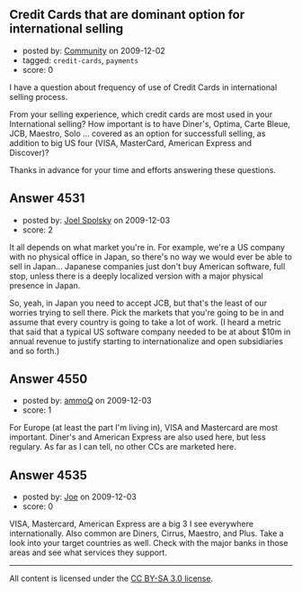 ## Credit Cards that are dominant option for international selling

- posted by: [Community](https://stackexchange.com/users/-1/-1-community) on 2009-12-02
- tagged: `credit-cards`, `payments`
- score: 0

I have a question about frequency of use of Credit Cards
in international selling process. 

From your selling experience, which credit cards are most used 
in your International selling? How important is to have Diner's, 
Optima, Carte Bleue, JCB, Maestro, Solo ... covered as an option for successfull selling, as addition to big US four (VISA, MasterCard, American Express and Discover)?

Thanks in advance for your time and efforts answering these questions.


## Answer 4531

- posted by: [Joel Spolsky](https://stackexchange.com/users/-1/4335-joel-spolsky) on 2009-12-03
- score: 2

It all depends on what market you're in. For example, we're a US company with no physical office in Japan, so there's no way we would ever be able to sell in Japan... Japanese companies just don't buy American software, full stop, unless there is a deeply localized version with a major physical presence in Japan.

So, yeah, in Japan you need to accept JCB, but that's the least of our worries trying to sell there. Pick the markets that you're going to be in and assume that every country is going to take a lot of work. (I heard a metric that said that a typical US software company needed to be at about $10m in annual revenue to justify starting to internationalize and open subsidiaries and so forth.)


## Answer 4550

- posted by: [ammoQ](https://stackexchange.com/users/-1/1685-ammoq) on 2009-12-03
- score: 1

For Europe (at least the part I'm living in), VISA and Mastercard are most important. Diner's and American Express are also used here, but less regulary. As far as I can tell, no other CCs are marketed here.


## Answer 4535

- posted by: [Joe](https://stackexchange.com/users/-1/1081-joe) on 2009-12-03
- score: 0

VISA, Mastercard, American Express are a big 3 I see everywhere internationally.  Also common are Diners, Cirrus, Maestro, and Plus.  Take a look into your target countries as well.  Check with the major banks in those areas and see what services they support.  



---

All content is licensed under the [CC BY-SA 3.0 license](https://creativecommons.org/licenses/by-sa/3.0/).
